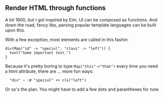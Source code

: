 ## Render HTML through functions

A bit 1800, but I got inspired by Elm. UI can be composed as functions. And down the road, fancy libs, parsing popular template languages can be built upon this.

With a few exception, most elements are called in this fashin:
```
div(Map("id" -> "speciul", "class" -> "left")) {
  text("Some important text.")
}
```

Because it's pretty boring to type ```Map("this"->"that")``` every time you need a html attribute, there are ... more fun ways:

```
  "div" ~ :# "speciul" ++ cls("left")
```

Or so's the plan. You might have to add a few dots and parantheses for now. 